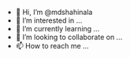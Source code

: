 - 👋 Hi, I’m @mdshahinala
- 👀 I’m interested in ...
- 🌱 I’m currently learning ...
- 💞️ I’m looking to collaborate on ...
- 📫 How to reach me ...

<!---
mdshahinala/mdshahinala is a ✨ special ✨ repository because its `README.md` (this file) appears on your GitHub profile.
You can click the Preview link to take a look at your changes.
--->
